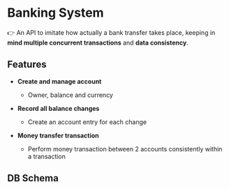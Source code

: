 # Banking System

👉 An API to imitate how actually a bank transfer takes place, keeping in **mind multiple concurrent transactions** and **data consistency**.

## Features
- **Create and manage account**

  - Owner, balance and currency

- **Record all balance changes**

  - Create an account entry for each change

- **Money transfer transaction**
  - Perform money transaction between 2 accounts consistently within a transaction

## DB Schema
